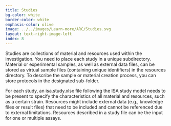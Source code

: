 ```yaml
---
title: Studies
bg-color: white
border-color: white
emphasis-color: olive
image: ../../images/Learn-more/ARC/Studies.svg
layout: text-right-image-left
index: 8
---
```


Studies are collections of material and resources used within the investigation.
You need to place each study in a unique subdirectory. Material or experimental samples, as well as external data files, can be stored as virtual sample files (containing unique identifiers) in the resources directory. To describe the sample or material creation process, you can store protocols in the designated sub-folder.

For each study, an isa.study.xlsx file following the ISA study model needs to be present to specify the characteristics of all material and resources, such as a certain strain. Resources might include external data (e.g., knowledge files or result files) that need to be included and cannot be referenced due to external limitations. Resources described in a study file can be the input for one or multiple assays.

